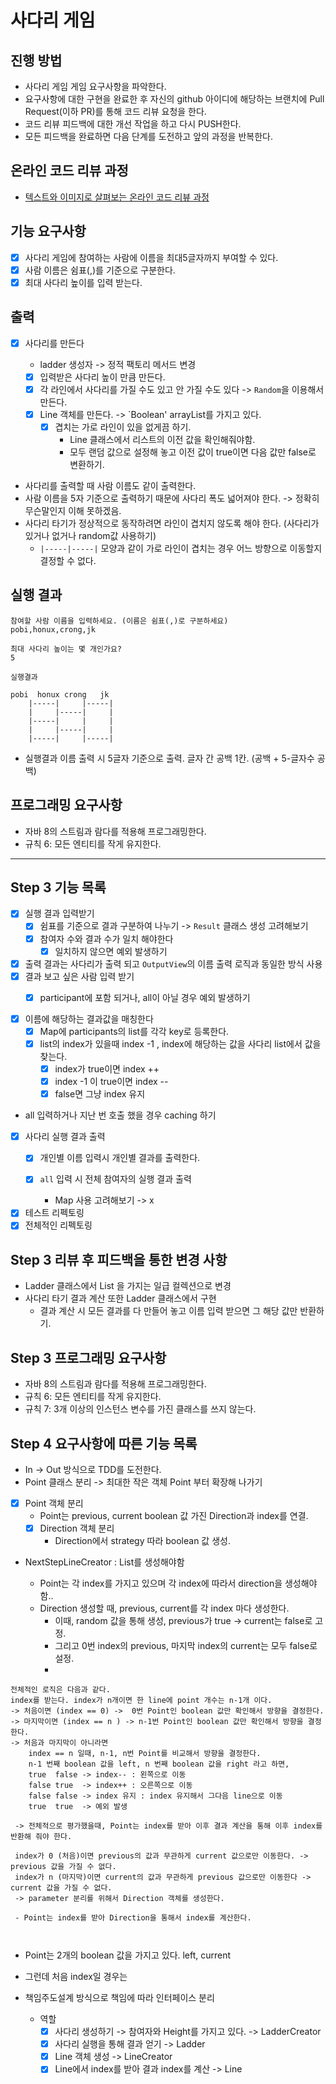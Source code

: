# 사다리 게임
## 진행 방법
* 사다리 게임 게임 요구사항을 파악한다.
* 요구사항에 대한 구현을 완료한 후 자신의 github 아이디에 해당하는 브랜치에 Pull Request(이하 PR)를 통해 코드 리뷰 요청을 한다.
* 코드 리뷰 피드백에 대한 개선 작업을 하고 다시 PUSH한다.
* 모든 피드백을 완료하면 다음 단계를 도전하고 앞의 과정을 반복한다.

## 온라인 코드 리뷰 과정
* [텍스트와 이미지로 살펴보는 온라인 코드 리뷰 과정](https://github.com/nextstep-step/nextstep-docs/tree/master/codereview)


## 기능 요구사항
- [x] 사다리 게임에 참여하는 사람에 이름을 최대5글자까지 부여할 수 있다.
- [x] 사람 이름은 쉼표(,)를 기준으로 구분한다.
- [x] 최대 사다리 높이를 입력 받는다.

## 출력
- [x] 사다리를 만든다
  - ladder 생성자 -> 정적 팩토리 메서드 변경

  - [x] 입력받은 사다리 높이 만큼 만든다.
  - [x] 각 라인에서 사다리를 가질 수도 있고 안 가질 수도 있다 -> `Random`을 이용해서 만든다.
  - [x] Line 객체를 만든다. -> `Boolean' arrayList를 가지고 있다.
    - [x] 겹치는 가로 라인이 있을 없게끔 하기.
      - Line 클래스에서 리스트의 이전 값을 확인해줘야함.
      - 모두 랜덤 값으로 설정해 놓고 이전 값이 true이면 다음 값만 false로 변환하기.
   
- 사다리를 출력할 때 사람 이름도 같이 출력한다.
- 사람 이름을 5자 기준으로 출력하기 때문에 사다리 폭도 넓어져야 한다. -> 정확히 무슨말인지 이해 못하겠음.
- 사다리 타기가 정상적으로 동작하려면 라인이 겹치지 않도록 해야 한다. (사다리가 있거나 없거나 random값 사용하기) 
  - `|-----|-----|` 모양과 같이 가로 라인이 겹치는 경우 어느 방향으로 이동할지 결정할 수 없다.

## 실행 결과
```
참여할 사람 이름을 입력하세요. (이름은 쉼표(,)로 구분하세요)
pobi,honux,crong,jk

최대 사다리 높이는 몇 개인가요?
5

실행결과

pobi  honux crong   jk 
    |-----|     |-----|
    |     |-----|     |
    |-----|     |     |
    |     |-----|     |
    |-----|     |-----|
```
- 실행결과 이름 출력 시 5글자 기준으로 출력. 글자 간 공백 1칸. (공백 + 5-글자수 공백)

## 프로그래밍 요구사항
- 자바 8의 스트림과 람다를 적용해 프로그래밍한다.
- 규칙 6: 모든 엔티티를 작게 유지한다.
---

## Step 3 기능 목록
- [x] 실행 결과 입력받기
  - [x] 쉼표를 기준으로 결과 구분하여 나누기 -> `Result` 클래스 생성 고려해보기
  - [x] 참여자 수와 결과 수가 일치 해야한다
    - [x] 일치하지 않으면 예외 발생하기
- [x] 출력 결과는 사다리가 출력 되고 `OutputView`의 이름 출력 로직과 동일한 방식 사용
- [x] 결과 보고 싶은 사람 입력 받기
  - [x] participant에 포함 되거나, all이 아닐 경우 예외 발생하기

  
- [x] 이름에 해당하는 결과값을 매칭한다
  - [x] Map에 participants의 list를 각각 key로 등록한다.
  - [x] list의 index가 있을때 index -1 , index에 해당하는 값을 사다리 list에서 값을 찾는다.
    - [x] index가 true이면 index ++
    - [x] index -1 이 true이면 index --
    - [x] false면 그냥 index 유지
- all 입력하거나 지난 번 호출 했을 경우 caching 하기

- [x] 사다리 실행 결과 출력
  - [x] 개인별 이름 입력시 개인별 결과를 출력한다.

  - [x] `all` 입력 시 전체 참여자의 실행 결과 출력
    - Map 사용 고려해보기 -> x
  
- [x] 테스트 리펙토링
- [x] 전체적인 리펙토링

## Step 3 리뷰 후 피드백을 통한 변경 사항

- Ladder 클래스에서 List<Line> 을 가지는 일급 컬렉션으로 변경
- 사다리 타기 결과 계산 또한 Ladder 클래스에서 구현
  - 결과 계산 시 모든 결과를 다 만들어 놓고 이름 입력 받으면 그 해당 값만 반환하기.


## Step 3 프로그래밍 요구사항
- 자바 8의 스트림과 람다를 적용해 프로그래밍한다.
- 규칙 6: 모든 엔티티를 작게 유지한다.
- 규칙 7: 3개 이상의 인스턴스 변수를 가진 클래스를 쓰지 않는다.

## Step 4 요구사항에 따른 기능 목록
- In -> Out 방식으로 TDD를 도전한다.
- Point 클래스 분리 -> 최대한 작은 객체 Point 부터 확장해 나가기
- [x] Point 객체 분리
  - Point는 previous, current boolean 값 가진 Direction과 index를 연결.
  - [x] Direction 객체 분리
    - Direction에서 strategy 따라 boolean 값 생성.
- NextStepLineCreator : List<Point>를 생성해야함
  - Point는 각 index를 가지고 있으며 각 index에 따라서 direction을 생성해야함..
  - Direction 생성할 때, previous, current를 각 index 마다 생성한다. 
    - 이때, random 값을 통해 생성, previous가 true -> current는 false로 고정.
    - 그리고 0번 index의 previous, 마지막 index의 current는 모두 false로 설정.
    - 
```
전체적인 로직은 다음과 같다.
index를 받는다. index가 n개이면 한 line에 point 개수는 n-1개 이다.
-> 처음이면 (index == 0) ->  0번 Point인 boolean 값만 확인해서 방향을 결정한다.
-> 마지막이면 (index == n ) -> n-1번 Point인 boolean 값만 확인해서 방향을 결정한다.
-> 처음과 마지막이 아니라면 
    index == n 일때, n-1, n번 Point를 비교해서 방향을 결정한다.
    n-1 번째 boolean 값을 left, n 번째 boolean 값을 right 라고 하면, 
    true  false -> index-- : 왼쪽으로 이동
    false true  -> index++ : 오른쪽으로 이동
    false false -> index 유지 : index 유지해서 그다음 line으로 이동
    true  true  -> 예외 발생
    
 -> 전체적으로 평가했을때, Point는 index를 받아 이후 결과 계산을 통해 이후 index를 반환해 줘야 한다.
 
 index가 0 (처음)이면 previous의 값과 무관하게 current 값으로만 이동한다. -> previous 값을 가질 수 없다.
 index가 n (마지막)이면 current의 값과 무관하게 previous 값으로만 이동한다 -> current 값을 가질 수 없다.
 -> parameter 분리를 위해서 Direction 객체를 생성한다.
 
 - Point는 index를 받아 Direction을 통해서 index를 계산한다.
 
 
```

  - Point는 2개의 boolean 값을 가지고 있다. left, current
  - 그런데 처음 index일 경우는 


- 책임주도설계 방식으로 책임에 따라 인터페이스 분리
  - 역할
    - [x] 사다리 생성하기 -> 참여자와 Height를 가지고 있다. -> LadderCreator
    - [x] 사다리 실행을 통해 결과 얻기 -> Ladder
    - [x] Line 객체 생성 -> LineCreator
    - [x] Line에서 index를 받아 결과 index를 계산 -> Line